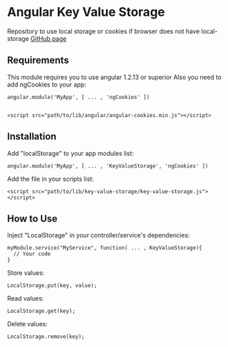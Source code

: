 Angular Key Value Storage
=====================

Repository to use local storage or cookies if browser does not have local-storage
[GitHub page](http://alejandrocarrasco.github.io/angular-key-value-storage)

Requirements
------------
This module requires you to use angular 1.2.13 or superior
Also you need to add ngCookies to your app:
```
angular.module('MyApp', [ ... , 'ngCookies' ])


<script src="path/to/lib/angular/angular-cookies.min.js"></script>
```


Installation
------------
Add "localStorage" to your app modules list:
```
angular.module('MyApp', [ ... , 'KeyValueStorage', 'ngCookies' ])
```

Add the file in your scripts list:
```
<script src="path/to/lib/key-value-storage/key-value-storage.js"></script>
```

How to Use
----------
Inject "LocalStorage" in your controller/service's dependencies:
```
myModule.service("MyService", function( ... , KeyValueStorage){
  // Your code
}
```

Store values:
```
LocalStorage.put(key, value);
```

Read values:
```
LocalStorage.get(key);
```

Delete values:
```
LocalStorage.remove(key);
```
